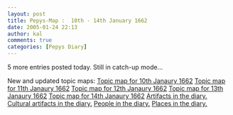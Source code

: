 ```yaml
---
layout: post
title: Pepys-Map :  10th - 14th January 1662
date: 2005-01-24 22:13
author: kal
comments: true
categories: [Pepys Diary]
---
```

5 more entries posted today. Still in catch-up mode...

<!--more-->
New and updated topic maps:
<a href="http://www.techquila.com/blog/archives/16620110.ltm">Topic map for 10th Janaury 1662</a>
<a href="http://www.techquila.com/blog/archives/16620111.ltm">Topic map for 11th Janaury 1662</a>
<a href="http://www.techquila.com/blog/archives/16620112.ltm">Topic map for 12th Janaury 1662</a>
<a href="http://www.techquila.com/blog/archives/16620113.ltm">Topic map for 13th Janaury 1662</a>
<a href="http://www.techquila.com/blog/archives/16620114.ltm">Topic map for 14th Janaury 1662</a>
<a href="http://www.techquila.com/blog/archives/pepys-diary-artifacts.ltm">Artifacts in the diary.</a>
<a href="http://www.techquila.com/blog/archives/pepys-diary-culture.ltm">Cultural artifacts in the diary.</a>
<a href="http://www.techquila.com/blog/archives/pepys-diary-people.ltm">People in the diary.</a>
<a href="http://www.techquila.com/blog/archives/pepys-diary-places.ltm">Places in  the diary.</a>
